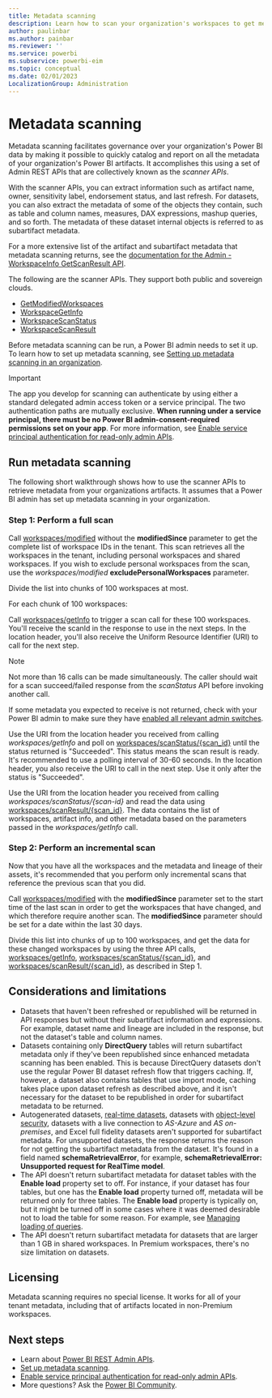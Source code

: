 ```yaml
---
title: Metadata scanning
description: Learn how to scan your organization's workspaces to get metadata about your organization's Power BI data assets.
author: paulinbar
ms.author: painbar
ms.reviewer: ''
ms.service: powerbi
ms.subservice: powerbi-eim
ms.topic: conceptual
ms.date: 02/01/2023
LocalizationGroup: Administration
---
```


# Metadata scanning

Metadata scanning facilitates governance over your organization's Power BI data by making it possible to quickly catalog and report on all the metadata of your organization's Power BI artifacts. It accomplishes this using a set of Admin REST APIs that are collectively known as the *scanner APIs*.

With the scanner APIs, you can extract information such as artifact name, owner, sensitivity label, endorsement status, and last refresh. For datasets, you can also extract the metadata of some of the objects they contain, such as table and column names, measures, DAX expressions, mashup queries, and so forth. The metadata of these dataset internal objects is referred to as subartifact metadata.

For a more extensive list of the artifact and subartifact metadata that metadata scanning returns, see the [documentation for the Admin - WorkspaceInfo GetScanResult API](/rest/api/power-bi/admin/workspace-info-get-scan-result).

The following are the scanner APIs. They support both public and sovereign clouds.

* [GetModifiedWorkspaces](/rest/api/power-bi/admin/workspace-info-get-modified-workspaces)
* [WorkspaceGetInfo](/rest/api/power-bi/admin/workspace-info-post-workspace-info)
* [WorkspaceScanStatus](/rest/api/power-bi/admin/workspace-info-get-scan-status)
* [WorkspaceScanResult](/rest/api/power-bi/admin/workspace-info-get-scan-result)

Before metadata scanning can be run, a Power BI admin needs to set it up. To learn how to set up metadata scanning, see [Setting up metadata scanning in an organization](../admin/service-admin-metadata-scanning-setup.md).

> [!IMPORTANT]
> The app you develop for scanning can authenticate by using either a standard delegated admin access token or a service principal. The two authentication paths are mutually exclusive. **When running under a service principal, there must be no Power BI admin-consent-required permissions set on your app**. For more information, see [Enable service principal authentication for read-only admin APIs](./read-only-apis-service-principal-authentication.md).

## Run metadata scanning

The following short walkthrough shows how to use the scanner APIs to retrieve metadata from your organizations artifacts. It assumes that a Power BI admin has set up metadata scanning in your organization.

### Step 1: Perform a full scan

Call [workspaces/modified](/rest/api/power-bi/admin/workspace-info-get-modified-workspaces) without the **modifiedSince** parameter to get the complete list of workspace IDs in the tenant. This scan retrieves all the workspaces in the tenant, including personal workspaces and shared workspaces. If you wish to exclude personal workspaces from the scan, use the *workspaces/modified* **excludePersonalWorkspaces** parameter.

Divide the list into chunks of 100 workspaces at most.

For each chunk of 100 workspaces:

Call [workspaces/getInfo](/rest/api/power-bi/admin/workspace-info-post-workspace-info) to trigger a scan call for these 100 workspaces. You'll receive the scanId in the response to use in the next steps. In the location header, you'll also receive the Uniform Resource Identifier (URI) to call for the next step.

>[!NOTE]
> Not more than 16 calls can be made simultaneously. The caller should wait for a scan succeed/failed response from the *scanStatus* API before invoking another call.
>
> If some metadata you expected to receive is not returned, check with your Power BI admin to make sure they have [enabled all relevant admin switches](../admin/service-admin-metadata-scanning-setup.md).

Use the URI from the location header you received from calling *workspaces/getInfo* and poll on [workspaces/scanStatus/{scan_id}](/rest/api/power-bi/admin/workspace-info-get-scan-status) until the status returned is "Succeeded". This status means the scan result is ready. It's recommended to use a polling interval of 30-60 seconds. In the location header, you also receive the URI to call in the next step. Use it only after the status is "Succeeded".

Use the URI from the location header you received from calling *workspaces/scanStatus/{scan-id}* and read the data using [workspaces/scanResult/{scan_id}](/rest/api/power-bi/admin/workspace-info-get-scan-result). The data contains the list of workspaces, artifact info, and other metadata based on the parameters passed in the *workspaces/getInfo* call.

### Step 2: Perform an incremental scan

Now that you have all the workspaces and the metadata and lineage of their assets, it's recommended that you perform only incremental scans that reference the previous scan that you did.

Call [workspaces/modified](/rest/api/power-bi/admin/workspace-info-get-modified-workspaces) with the **modifiedSince** parameter set to the start time of the last scan in order to get the workspaces that have changed, and which therefore require another scan. The **modifiedSince** parameter should be set for a date within the last 30 days.

Divide this list into chunks of up to 100 workspaces, and get the data for these changed workspaces by using the three API calls, [workspaces/getInfo](/rest/api/power-bi/admin/workspace-info-post-workspace-info), [workspaces/scanStatus/{scan_id}](/rest/api/power-bi/admin/workspace-info-get-scan-status), and [workspaces/scanResult/{scan_id}](/rest/api/power-bi/admin/workspace-info-get-scan-result), as described in Step 1.

## Considerations and limitations

* Datasets that haven't been refreshed or republished will be returned in API responses but without their subartifact information and expressions. For example, dataset name and lineage are included in the response, but not the dataset's table and column names.
* Datasets containing only **DirectQuery** tables will return subartifact metadata only if they've been republished since enhanced metadata scanning has been enabled. This is because DirectQuery datasets don't use the regular Power BI dataset refresh flow that triggers caching. If, however, a dataset also contains tables that use import mode, caching takes place upon dataset refresh as described above, and it isn't necessary for the dataset to be republished in order for subartifact metadata to be returned.
* Autogenerated datasets, [real-time datasets](../connect-data/service-real-time-streaming.md), datasets with [object-level security](https://powerbi.microsoft.com/blog/object-level-security-ols-is-now-generally-available-in-power-bi-premium-and-pro/), datasets with a live connection to *AS-Azure* and *AS on-premises*, and Excel full fidelity datasets aren't supported for subartifact metadata. For unsupported datasets, the response returns the reason for not getting the subartifact metadata from the dataset. It's found in a field named **schemaRetrievalError**, for example, **schemaRetrievalError: Unsupported request for RealTime model**.
* The API doesn't return subartifact metadata for dataset tables with the **Enable load** property set to off. For instance, if your dataset has four tables, but one has the **Enable load** property turned off, metadata will be returned only for three tables. The **Enable load** property is typically on, but it might be turned off in some cases where it was deemed desirable not to load the table for some reason. For example, see [Managing loading of queries](../connect-data/refresh-include-in-report-refresh.md#managing-loading-of-queries).
* The API doesn't return subartifact metadata for datasets that are larger than 1 GB in shared workspaces. In Premium workspaces, there's no size limitation on datasets.

## Licensing

Metadata scanning requires no special license. It works for all of your tenant metadata, including that of artifacts located in non-Premium workspaces.

## Next steps

* Learn about [Power BI REST Admin APIs](/rest/api/power-bi/admin).
* [Set up metadata scanning](../admin/service-admin-metadata-scanning-setup.md).
* [Enable service principal authentication for read-only admin APIs](read-only-apis-service-principal-authentication.md).
* More questions? Ask the [Power BI Community](https://community.powerbi.com).